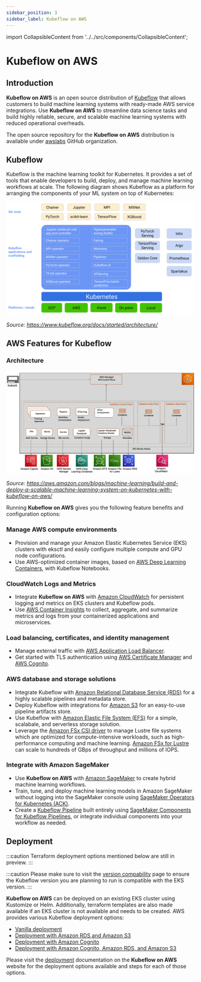 ```yaml
---
sidebar_position: 3
sidebar_label: Kubeflow on AWS
---
```

import CollapsibleContent from '../../src/components/CollapsibleContent';

# Kubeflow on AWS

## Introduction

**Kubeflow on AWS** is an open source distribution of [Kubeflow](https://www.kubeflow.org/) that allows customers to build machine learning systems with ready-made AWS service integrations. Use **Kubeflow on AWS** to streamline data science tasks and build highly reliable, secure, and scalable machine learning systems with reduced operational overheads. 

The open source repository for the **Kubeflow on AWS** distribution is available under [awslabs](https://github.com/awslabs/kubeflow-manifests) GitHub organization.

## Kubeflow

Kubeflow is the machine learning toolkit for Kubernetes. It provides a set of tools that enable developers to build, deploy, and manage machine learning workflows at scale. The following diagram shows Kubeflow as a platform for arranging the components of your ML system on top of Kubernetes:

![Kubeflow](img/kubeflow-overview-platform-diagram.svg)

*Source: https://www.kubeflow.org/docs/started/architecture/*

## AWS Features for Kubeflow

### Architecture

![KubeflowOnAws](img/ML-8280-image003.jpg)

*Source: https://aws.amazon.com/blogs/machine-learning/build-and-deploy-a-scalable-machine-learning-system-on-kubernetes-with-kubeflow-on-aws/*

Running **Kubeflow on AWS** gives you the following feature benefits and configuration options:

### Manage AWS compute environments

* Provision and manage your Amazon Elastic Kubernetes Service (EKS) clusters with eksctl and easily configure multiple compute and GPU node configurations.
* Use AWS-optimized container images, based on [AWS Deep Learning Containers](https://docs.aws.amazon.com/deep-learning-containers/latest/devguide/what-is-dlc.html), with Kubeflow Notebooks.

### CloudWatch Logs and Metrics

* Integrate **Kubeflow on AWS** with [Amazon CloudWatch](https://aws.amazon.com/cloudwatch/) for persistent logging and metrics on EKS clusters and Kubeflow pods.
* Use [AWS Container Insights](https://docs.aws.amazon.com/AmazonCloudWatch/latest/monitoring/ContainerInsights.html) to collect, aggregate, and summarize metrics and logs from your containerized applications and microservices.

### Load balancing, certificates, and identity management

* Manage external traffic with [AWS Application Load Balancer](https://docs.aws.amazon.com/elasticloadbalancing/latest/application/introduction.html).
* Get started with TLS authentication using [AWS Certificate Manager](https://aws.amazon.com/certificate-manager/) and [AWS Cognito](https://aws.amazon.com/cognito/).

### AWS database and storage solutions

* Integrate Kubeflow with [Amazon Relational Database Service (RDS)](https://aws.amazon.com/rds/) for a highly scalable pipelines and metadata store.
* Deploy Kubeflow with integrations for [Amazon S3](https://aws.amazon.com/s3/) for an easy-to-use pipeline artifacts store.
* Use Kubeflow with [Amazon Elastic File System (EFS)](https://aws.amazon.com/efs/) for a simple, scalabale, and serverless storage solution.
* Leverage the [Amazon FSx CSI driver](https://github.com/kubernetes-sigs/aws-fsx-csi-driver) to manage Lustre file systems which are optimized for compute-intensive workloads, such as high-performance computing and machine learning. [Amazon FSx for Lustre](https://aws.amazon.com/fsx/lustre/) can scale to hundreds of GBps of throughput and millions of IOPS.

### Integrate with Amazon SageMaker

* Use **Kubeflow on AWS** with [Amazon SageMaker](https://aws.amazon.com/sagemaker/) to create hybrid machine learning workflows.
* Train, tune, and deploy machine learning models in Amazon SageMaker without logging into the SageMaker console using [SageMaker Operators for Kubernetes (ACK)](https://github.com/aws-controllers-k8s/sagemaker-controller).
* Create a [Kubeflow Pipeline](https://www.kubeflow.org/docs/components/pipelines/v1/introduction/#what-is-kubeflow-pipelines) built entirely using [SageMaker Components for Kubeflow Pipelines](https://github.com/kubeflow/pipelines/tree/master/components/aws/sagemaker), or integrate individual components into your workflow as needed.


## Deployment

:::caution
Terraform deployment options mentioned below are still in preview.
:::

:::caution
Please make sure to visit the [version compability](https://awslabs.github.io/kubeflow-manifests/docs/about/eks-compatibility/) page to ensure the Kubeflow version you are planning to run is compatible with the EKS version. 
:::

**Kubeflow on AWS** can be deployed on an existing EKS cluster using Kustomize or Helm. Additionally, terraform templates are also made available if an EKS cluster is not available and needs to be created. AWS provides various Kubeflow deployment options:

* [Vanilla deployment](https://awslabs.github.io/kubeflow-manifests/docs/deployment/vanilla/)
* [Deployment with Amazon RDS and Amazon S3](https://awslabs.github.io/kubeflow-manifests/docs/deployment/rds-s3/)
* [Deployment with Amazon Cognito](https://awslabs.github.io/kubeflow-manifests/docs/deployment/cognito/)
* [Deployment with Amazon Cognito, Amazon RDS, and Amazon S3](https://awslabs.github.io/kubeflow-manifests/docs/deployment/cognito-rds-s3/)

Please visit the [deployment](https://awslabs.github.io/kubeflow-manifests/docs/deployment/) documentation on the **Kubeflow on AWS** website for the deployment options available and steps for each of those options.
